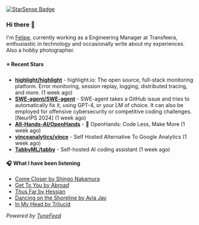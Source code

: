 <a href="https://starsense.app/developer-types" target="_blank"><img src="https://starsense.app/api/badge/?user=valtlfelipe" alt="StarSense Badge"></a>

### Hi there 👋

I'm [Felipe](https://felipevm.com), currently working as a Engineering Manager at Transfeera, enthusiastic in technology and occasionally write about my experiences. Also a hobby photographer.

#### ⭐ Recent Stars
- **[highlight/highlight](https://github.com/highlight/highlight)** - highlight.io: The open source, full-stack monitoring platform. Error monitoring, session replay, logging, distributed tracing, and more. (1 week ago)
- **[SWE-agent/SWE-agent](https://github.com/SWE-agent/SWE-agent)** - SWE-agent takes a GitHub issue and tries to automatically fix it, using GPT-4, or your LM of choice. It can also be employed for offensive cybersecurity or competitive coding challenges. [NeurIPS 2024]  (1 week ago)
- **[All-Hands-AI/OpenHands](https://github.com/All-Hands-AI/OpenHands)** - 🙌 OpenHands: Code Less, Make More (1 week ago)
- **[vinceanalytics/vince](https://github.com/vinceanalytics/vince)** - Self Hosted Alternative To Google Analytics (1 week ago)
- **[TabbyML/tabby](https://github.com/TabbyML/tabby)** - Self-hosted AI coding assistant (1 week ago)

#### 🎧 What I have been listening
- [Come Closer by Shingo Nakamura](https://open.spotify.com/track/45Vgw12kFugNF15bLJqCwm)
- [Get To You by Abroad](https://open.spotify.com/track/0OjD5Pql1zUIGNS7oSjST7)
- [Thus Far by Hessian](https://open.spotify.com/track/3ADOUoMcmbT07M8mbx5PFN)
- [Dancing on the Shoreline by Ayla Jay](https://open.spotify.com/track/4y8aKU52NUd0lPi8Gxq6ru)
- [In My Head by Trilucid](https://open.spotify.com/track/1KCqxAWsSoXC9abnWLiYqH)

_Powered by [TuneFeed](https://tunefeed.app?ref=github.com)_


